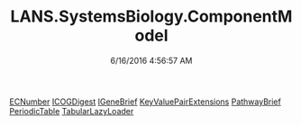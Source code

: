 ﻿---
title: LANS.SystemsBiology.ComponentModel
date: 6/16/2016 4:56:57 AM
---

[ECNumber](T-LANS.SystemsBiology.ComponentModel.ECNumber.html)
[ICOGDigest](T-LANS.SystemsBiology.ComponentModel.ICOGDigest.html)
[IGeneBrief](T-LANS.SystemsBiology.ComponentModel.IGeneBrief.html)
[KeyValuePairExtensions](T-LANS.SystemsBiology.ComponentModel.KeyValuePairExtensions.html)
[PathwayBrief](T-LANS.SystemsBiology.ComponentModel.PathwayBrief.html)
[PeriodicTable](T-LANS.SystemsBiology.ComponentModel.PeriodicTable.html)
[TabularLazyLoader](T-LANS.SystemsBiology.ComponentModel.TabularLazyLoader.html)
